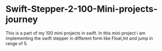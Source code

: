 # Swift-Stepper-2-100-Mini-projects-journey
This is a part of my 100 mini projects in swift. In this mini project i am implementing the swift stepper in different form like Float,Int and jump in range of 5.
